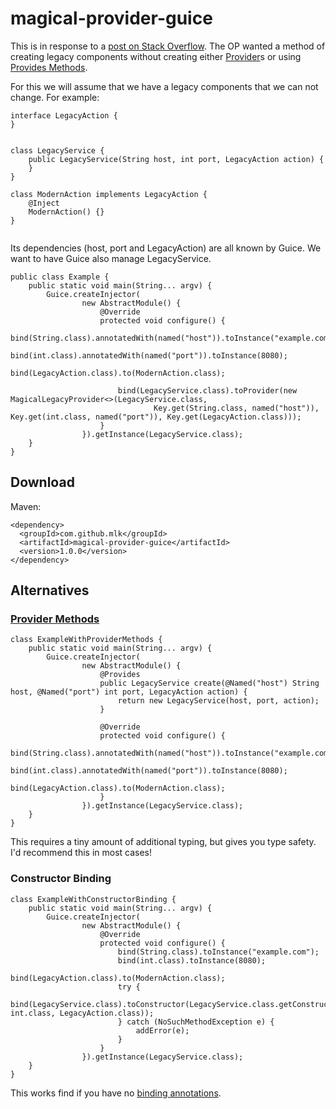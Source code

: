 # magical-provider-guice

This is in response to a [post on Stack Overflow](http://stackoverflow.com/questions/35746834/pass-parameters-to-constructor-in-guice-with-no-modifications-to-the-interface-i/35747432#35747432). The OP wanted a method of creating legacy components without creating either [Provider](https://google.github.io/guice/api-docs/latest/javadoc/index.html?com/google/inject/Provider.html)s or using [Provides Methods](https://github.com/google/guice/wiki/ProvidesMethods).

For this we will assume that we have a legacy components that we can not change. For example:


```
interface LegacyAction {
}


class LegacyService {
    public LegacyService(String host, int port, LegacyAction action) {
    }
}

class ModernAction implements LegacyAction {
    @Inject
    ModernAction() {}
}


```

Its dependencies (host, port and LegacyAction) are all known by Guice. We want to have Guice also manage LegacyService.

```
public class Example {
    public static void main(String... argv) {
        Guice.createInjector(
                new AbstractModule() {
                    @Override
                    protected void configure() {
                        bind(String.class).annotatedWith(named("host")).toInstance("example.com");
                        bind(int.class).annotatedWith(named("port")).toInstance(8080);
                        bind(LegacyAction.class).to(ModernAction.class);

                        bind(LegacyService.class).toProvider(new MagicalLegacyProvider<>(LegacyService.class,
                                Key.get(String.class, named("host")), Key.get(int.class, named("port")), Key.get(LegacyAction.class)));
                    }
                }).getInstance(LegacyService.class);
    }
}
```

## Download

Maven: 
```
<dependency>
  <groupId>com.github.mlk</groupId>
  <artifactId>magical-provider-guice</artifactId>
  <version>1.0.0</version>
</dependency>
```


## Alternatives

### [Provider Methods](https://github.com/google/guice/wiki/ProvidesMethods)


```
class ExampleWithProviderMethods {
    public static void main(String... argv) {
        Guice.createInjector(
                new AbstractModule() {
                    @Provides
                    public LegacyService create(@Named("host") String host, @Named("port") int port, LegacyAction action) {
                        return new LegacyService(host, port, action);
                    }

                    @Override
                    protected void configure() {
                        bind(String.class).annotatedWith(named("host")).toInstance("example.com");
                        bind(int.class).annotatedWith(named("port")).toInstance(8080);
                        bind(LegacyAction.class).to(ModernAction.class);
                    }
                }).getInstance(LegacyService.class);
    }
}
```

This requires a tiny amount of additional typing, but gives you type safety. I'd recommend this in most cases!
 
### Constructor Binding


```
class ExampleWithConstructorBinding {
    public static void main(String... argv) {
        Guice.createInjector(
                new AbstractModule() {
                    @Override
                    protected void configure() {
                        bind(String.class).toInstance("example.com");
                        bind(int.class).toInstance(8080);
                        bind(LegacyAction.class).to(ModernAction.class);
                        try {
                            bind(LegacyService.class).toConstructor(LegacyService.class.getConstructor(String.class, int.class, LegacyAction.class));
                        } catch (NoSuchMethodException e) {
                            addError(e);
                        }
                    }
                }).getInstance(LegacyService.class);
    }
}
```

This works find if you have no [binding annotations](https://github.com/google/guice/wiki/BindingAnnotations). 
